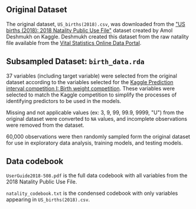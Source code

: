 ## Original Dataset

The original dataset, `US_births(2018).csv`, was downloaded from the ["US births (2018): 2018 Natality Public Use File"](https://www.kaggle.com/datasets/des137/us-births-2018/data) dataset created by Amol Deshmukh on Kaggle. Deshmukh created this dataset from the raw natality file available from the [Vital Statistics Online Data Portal](https://www.cdc.gov/nchs/data_access/vitalstatsonline.htm#Tools). 

## Subsampled Dataset: `birth_data.rda`

37 variables (including target variable) were selected from the original dataset according to the variables selected for the [Kaggle Prediction interval competition I: Birth weight competition](https://www.kaggle.com/competitions/prediction-interval-competition-i-birth-weight/data). These variables were selected to match the Kaggle competition to simplify the processes of identifying predictors to be used in the models. 

Missing and not applicable values (ex: 3, 9, 99, 99.9, 9999, "U") from the original dataset were converted to `NA` values, and incomplete observations were removed from the dataset. 

60,000 observations were then randomly sampled form the original dataset for use in exploratory data analysis, training models, and testing models. 

## Data codebook
`UserGuide2018-508.pdf` is the full data codebook with all variables from the 2018 Natality
Public Use File.

`natality_codebook.txt` is the condensed codebook with only variables appearing in `US_births(2018).csv`.